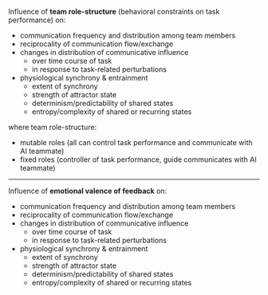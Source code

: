 
Influence of **team role-structure** (behavioral constraints on task performance) on:
- communication frequency and distribution among team members
- reciprocality of communication flow/exchange
- changes in distribution of communicative influence 
	- over time course of task
	- in response to task-related perturbations
- physiological synchrony & entrainment
	- extent of synchrony
	- strength of attractor state
	- determinism/predictability of shared states
	- entropy/complexity of shared or recurring states

where team role-structure:
- mutable roles (all can control task performance and communicate with AI teammate)
- fixed roles (controller of task performance, guide communicates with AI teammate)

---

Influence of **emotional valence of feedback** on:
- communication frequency and distribution among team members
- reciprocality of communication flow/exchange
- changes in distribution of communicative influence 
	- over time course of task
	- in response to task-related perturbations
- physiological synchrony & entrainment
	- extent of synchrony
	- strength of attractor state
	- determinism/predictability of shared states
	- entropy/complexity of shared or recurring states
